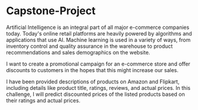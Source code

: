 # Capstone-Project
Artificial Intelligence is an integral part of all major e-commerce companies today. Today's online retail platforms are heavily powered by algorithms and applications that use AI. Machine learning is used in a variety of ways, from inventory control and quality assurance in the warehouse to product recommendations and sales demographics on the website.

I want to create a promotional campaign for an e-commerce store and offer discounts to customers in the hopes that this might increase our sales.

I have been provided descriptions of products on Amazon and Flipkart, including details like product title, ratings, reviews, and actual prices. In this challenge, I will predict discounted prices of the listed products based on their ratings and actual prices.
